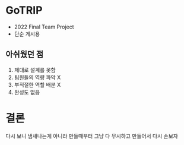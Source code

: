 # GoTRIP
- 2022 Final Team Project
- 단순 게시용

## 아쉬웠던 점
1. 제대로 설계를 못함
2. 팀원들의 역량 파악 X
3. 부적절한 역할 배분 X
4. 완성도 없음

# 결론
다시 보니 냄새나는게 아니라 만들때부터 그냥 다 무시하고 만들어서 다시 손보자